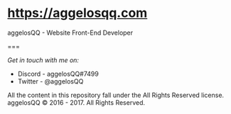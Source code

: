# https://aggelosqq.com
aggelosQQ - Website Front-End Developer

===

_Get in touch with me on:_
* Discord - aggelosQQ#7499
* Twitter - @aggelosQQ


All the content in this repository fall under the All Rights Reserved license.
aggelosQQ © 2016 - 2017. All Rights Reserved.
